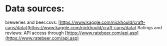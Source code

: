 # Data sources:

breweries and beer.csvs: [https://www.kaggle.com/nickhould/craft-cans/data](https://www.kaggle.com/nickhould/craft-cans/data)
Ratings and reviews: API access through [https://www.ratebeer.com/api.asp](https://www.ratebeer.com/api.asp)
